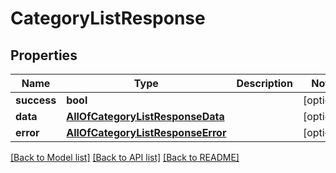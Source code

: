 # CategoryListResponse

## Properties
Name | Type | Description | Notes
------------ | ------------- | ------------- | -------------
**success** | **bool** |  | [optional] 
**data** | [**AllOfCategoryListResponseData**](AllOfCategoryListResponseData.md) |  | [optional] 
**error** | [**AllOfCategoryListResponseError**](AllOfCategoryListResponseError.md) |  | [optional] 

[[Back to Model list]](../../README.md#documentation-for-models) [[Back to API list]](../../README.md#documentation-for-api-endpoints) [[Back to README]](../../README.md)

